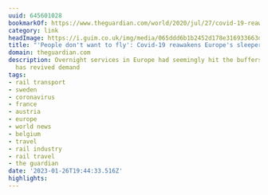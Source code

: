 ```yaml
---
uuid: 645601028
bookmarkOf: https://www.theguardian.com/world/2020/jul/27/covid-19-reawakens-europe-sleeper-trains
category: link
headImage: https://i.guim.co.uk/img/media/065ddd6b1b2452d178e316933663d914e18e4692/0_432_6480_3888/master/6480.jpg?width=1200&height=630&quality=85&auto=format&fit=crop&overlay-align=bottom%2Cleft&overlay-width=100p&overlay-base64=L2ltZy9zdGF0aWMvb3ZlcmxheXMvdGctYWdlLTIwMjAucG5n&enable=upscale&s=286800dfcac12d512edfa7a1c8624f84
title: "'People don't want to fly': Covid-19 reawakens Europe's sleeper trains"
domain: theguardian.com
description: Overnight services in Europe had seemingly hit the buffers but pandemic
  has revived demand
tags:
- rail transport
- sweden
- coronavirus
- france
- austria
- europe
- world news
- belgium
- travel
- rail industry
- rail travel
- the guardian
date: '2023-01-26T19:44:33.516Z'
highlights: 
---
```




